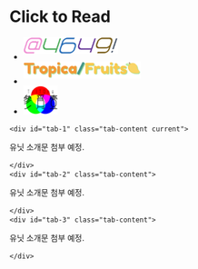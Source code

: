 
# Click to Read

<div class="container2">
	<ul class="tabs">
		<li class="tab-link current" data-tab="tab-1"><img src="./assets/unit/yoroshikukara.png" style="max-height: 30px;margin-bottom: 10px;"></li>
		<li class="tab-link" data-tab="tab-2"><img src="./assets/unit/tropicalfruits.png" style="max-height: 30px;margin-bottom: 10px;"></li>
		<li class="tab-link" data-tab="tab-3"><img src="./assets/unit/tritone.png" style="max-height: 50px;"></li>
	</ul>

	<div id="tab-1" class="tab-content current">

유닛 소개문 첨부 예정.

	</div>
	<div id="tab-2" class="tab-content">

유닛 소개문 첨부 예정.

	</div>
	<div id="tab-3" class="tab-content">

유닛 소개문 첨부 예정.

	</div>
</div>
